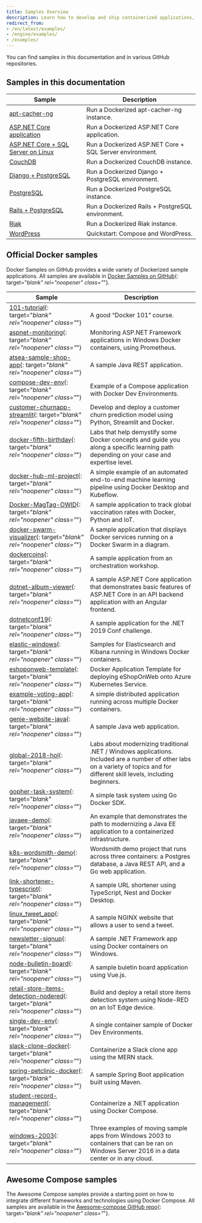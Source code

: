 ```yaml
---
title: Samples Overview
description: Learn how to develop and ship containerized applications, by walking through samples that exhibit canonical practices.
redirect_from:
- /en/latest/examples/
- /engine/examples/
- /examples/
---
```


 You can find samples in this documentation and in various GitHub repositories.

## Samples in this documentation

| Sample                                                        | Description                                               |
| --------------------------------------------------------------| --------------------------------------------------------- |
| [apt-cacher-ng](apt-cacher-ng.md)                             | Run a Dockerized apt-cacher-ng instance.                  |
| [ASP.NET Core application](dotnetcore.md)                        | Run a Dockerized ASP.NET Core application.                |
| [ASP.NET Core + SQL Server on Linux](aspnet-mssql-compose.md) | Run a Dockerized ASP.NET Core + SQL Server environment.   |
| [CouchDB](couchdb_data_volumes.md)                            | Run a Dockerized CouchDB instance.                        |
| [Django + PostgreSQL](django.md)                              | Run a Dockerized Django + PostgreSQL environment.         |
| [PostgreSQL](postgresql_service.md)                           | Run a Dockerized PostgreSQL instance.                     |
| [Rails + PostgreSQL](rails.md)                                | Run a Dockerized Rails + PostgreSQL environment.          |
| [Riak](running_riak_service.md)                               | Run a Dockerized Riak instance.                           |
| [WordPress](wordpress.md)                                     | Quickstart: Compose and WordPress.                        |

## Official Docker samples

Docker Samples on GitHub provides a wide variety of Dockerized sample applications. All samples are available in [Docker Samples on GitHub](https://github.com/dockersamples){: target="_blank" rel="noopener" class="_"}.

| Sample | Description |
| ------ | ----------- |
| [101-tutorial](https://github.com/dockersamples/101-tutorial){: target="_blank" rel="noopener" class="_"} | A good “Docker 101” course. |
| [aspnet-monitoring](https://github.com/dockersamples/aspnet-monitoring){: target="_blank" rel="noopener" class="_"} | Monitoring ASP.NET Framework applications in Windows Docker containers, using Prometheus. |
| [atsea-sample-shop-app](https://github.com/dockersamples/atsea-sample-shop-app){: target="_blank" rel="noopener" class="_"} | A sample Java REST application. |
| [compose-dev-env](https://github.com/dockersamples/compose-dev-env){: target="_blank" rel="noopener" class="_"} | Example of a Compose application with Docker Dev Environments. |
| [customer-churnapp-streamlit](https://github.com/dockersamples/customer-churnapp-streamlit){: target="_blank" rel="noopener" class="_"} | Develop and deploy a customer churn prediction model using Python, Streamlit and Docker. |
| [docker-fifth-birthday](https://github.com/dockersamples/docker-fifth-birthday){: target="_blank" rel="noopener" class="_"} | Labs that help demystify some Docker concepts and guide you along a specific learning path depending on your case and expertise level. |
| [docker-hub-ml-project](https://github.com/dockersamples/docker-hub-ml-project){: target="_blank" rel="noopener" class="_"} | A simple example of an automated end-to-end machine learning pipeline using Docker Desktop and Kubeflow. |
| [Docker-MagTag-OWID](https://github.com/dockersamples/Docker-MagTag-OWID){: target="_blank" rel="noopener" class="_"} | A sample application to track global vaccination rates with Docker, Python and IoT. |
| [docker-swarm-visualizer](https://github.com/dockersamples/docker-swarm-visualizer){: target="_blank" rel="noopener" class="_"} | A sample application that displays Docker services running on a Docker Swarm in a diagram. |
| [dockercoins](https://github.com/dockersamples/dockercoins){: target="_blank" rel="noopener" class="_"} | A sample application from an orchestration workshop. |
| [dotnet-album-viewer](https://github.com/dockersamples/dotnet-album-viewer){: target="_blank" rel="noopener" class="_"} | A sample ASP.NET Core application that demonstrates basic features of ASP.NET Core in an API backend application with an Angular frontend. |
| [dotnetconf19](https://github.com/dockersamples/dotnetconf19){: target="_blank" rel="noopener" class="_"} | A sample application for the .NET 2019 Conf challenge. |
| [elastic-windows](https://github.com/dockersamples/elastic-windows){: target="_blank" rel="noopener" class="_"} | Samples for Elasticsearch and Kibana running in Windows Docker containers. |
| [eshoponweb-template](https://github.com/dockersamples/eshoponweb-template){: target="_blank" rel="noopener" class="_"} | Docker Application Template for deploying eShopOnWeb onto Azure Kubernetes Service. |
| [example-voting-app](https://github.com/dockersamples/example-voting-app){: target="_blank" rel="noopener" class="_"} | A simple distributed application running across multiple Docker containers. |
| [genie-website-java](https://github.com/dockersamples/genie-website-java){: target="_blank" rel="noopener" class="_"} | A sample Java web application. |
| [global-2018-hol](https://github.com/dockersamples/global-2018-hol){: target="_blank" rel="noopener" class="_"} | Labs about modernizing traditional .NET / Windows applications. Included are a number of other labs on a variety of topics and for different skill levels, including beginners. |
| [gopher-task-system](https://github.com/dockersamples/gopher-task-system){: target="_blank" rel="noopener" class="_"} | A simple task system using Go Docker SDK. |
| [javaee-demo](https://github.com/dockersamples/javaee-demo){: target="_blank" rel="noopener" class="_"} | An example that demonstrates the path to modernizing a Java EE application to a containerized infrastructure. |
| [k8s-wordsmith-demo](https://github.com/dockersamples/k8s-wordsmith-demo){: target="_blank" rel="noopener" class="_"} | Wordsmith demo project that runs across three containers: a Postgres database, a Java REST API, and a Go web application. |
| [link-shortener-typescript](https://github.com/dockersamples/link-shortener-typescript){: target="_blank" rel="noopener" class="_"} | A sample URL shortener using TypeScript, Nest and Docker Desktop. |
| [linux_tweet_app](https://github.com/dockersamples/linux_tweet_app){: target="_blank" rel="noopener" class="_"} | A sample NGINX website that allows a user to send a tweet. |
| [newsletter-signup](https://github.com/dockersamples/newsletter-signup){: target="_blank" rel="noopener" class="_"} | A sample .NET Framework app using Docker containers on Windows. |
| [node-bulletin-board](https://github.com/dockersamples/node-bulletin-board){: target="_blank" rel="noopener" class="_"} | A sample buletin board application using Vue.js.  |
| [retail-store-items-detection-nodered](https://github.com/dockersamples/retail-store-items-detection-nodered){: target="_blank" rel="noopener" class="_"} | Build and deploy a retail store items detection system using Node-RED on an IoT Edge device.  |
| [single-dev-env](https://github.com/dockersamples/single-dev-env){: target="_blank" rel="noopener" class="_"} | A single container sample of Docker Dev Environments. |
| [slack-clone-docker](https://github.com/dockersamples/https://github.com/dockersamples/slack-clone-docker){: target="_blank" rel="noopener" class="_"} | Containerize a Slack clone app using the MERN stack. |
| [spring-petclinic-docker](https://github.com/dockersamples/spring-petclinic-docker){: target="_blank" rel="noopener" class="_"} | A sample Spring Boot application built using Maven. |
| [student-record-management](https://github.com/dockersamples/student-record-management){: target="_blank" rel="noopener" class="_"} | Containerize a .NET application using Docker Compose. |
| [windows-2003](https://github.com/dockersamples/windows-2003){: target="_blank" rel="noopener" class="_"} | Three examples of moving sample apps from Windows 2003 to containers that can be ran on Windows Server 2016 in a data center or in any cloud.|

## Awesome Compose samples

The Awesome Compose samples provide a starting point on how to integrate different frameworks and technologies using Docker Compose. All samples are available in the [Awesome-compose GitHub repo](https://github.com/docker/awesome-compose){: target="_blank" rel="noopener" class="_"}.
